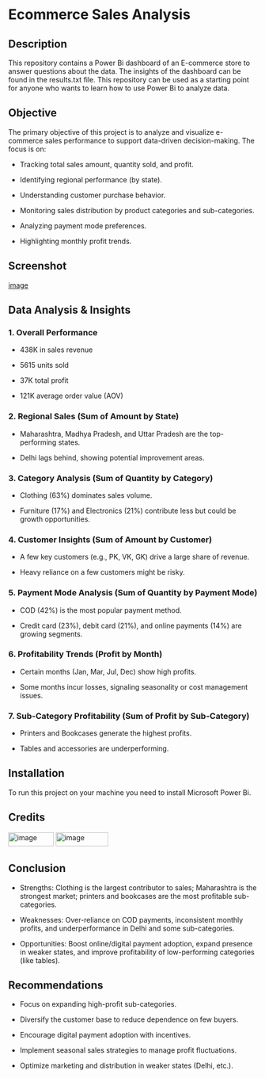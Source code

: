 # Ecommerce Sales Analysis

## Description
This repository contains a Power Bi dashboard of an E-commerce store to answer questions about the data. The insights of the dashboard can be found in the results.txt file. This repository can be used as a starting point for anyone who wants to learn how to use Power Bi to analyze data.

## Objective

The primary objective of this project is to analyze and visualize e-commerce sales performance to support data-driven decision-making. The focus is on:
   - Tracking total sales amount, quantity sold, and profit.

  - Identifying regional performance (by state).

   - Understanding customer purchase behavior.

  - Monitoring sales distribution by product categories and sub-categories.

 - Analyzing payment mode preferences.

- Highlighting monthly profit trends.

## Screenshot

[image](Ecommerce-Sales-Dashboard-Power-BI.png)

## Data Analysis & Insights

### 1. Overall Performance

   - 438K in sales revenue

   - 5615 units sold

   - 37K total profit

   - 121K average order value (AOV)

### 2. Regional Sales (Sum of Amount by State)

  - Maharashtra, Madhya Pradesh, and Uttar Pradesh are the top-performing states.

   - Delhi lags behind, showing potential improvement areas.

### 3. Category Analysis (Sum of Quantity by Category)

   - Clothing (63%) dominates sales volume.

   - Furniture (17%) and Electronics (21%) contribute less but could be growth opportunities.

### 4. Customer Insights (Sum of Amount by Customer)

  - A few key customers (e.g., PK, VK, GK) drive a large share of revenue.

  - Heavy reliance on a few customers might be risky.

### 5. Payment Mode Analysis (Sum of Quantity by Payment Mode)

  - COD (42%) is the most popular payment method.

  - Credit card (23%), debit card (21%), and online payments (14%) are growing segments.

### 6. Profitability Trends (Profit by Month)

  - Certain months (Jan, Mar, Jul, Dec) show high profits.

  - Some months incur losses, signaling seasonality or cost management issues.

### 7. Sub-Category Profitability (Sum of Profit by Sub-Category)

  - Printers and Bookcases generate the highest profits.

  - Tables and accessories are underperforming.


## Installation

To run this project on your machine you need to install Microsoft Power Bi.

## Credits

<img width="92" height="28" alt="image" src="https://github.com/user-attachments/assets/c53b91ee-03f9-4957-9eb7-6e3d8dab6ebb" />
<img width="106" height="28" alt="image" src="https://github.com/user-attachments/assets/8b0bdb54-7e28-4e81-b0d1-83a015feb7fa" />

## Conclusion

* Strengths: Clothing is the largest contributor to sales; Maharashtra is the strongest market; printers and bookcases are the most profitable sub-categories.

* Weaknesses: Over-reliance on COD payments, inconsistent monthly profits, and underperformance in Delhi and some sub-categories.

* Opportunities: Boost online/digital payment adoption, expand presence in weaker states, and improve profitability of low-performing categories (like tables).

## Recommendations

+ Focus on expanding high-profit sub-categories.

+ Diversify the customer base to reduce dependence on few buyers.

+ Encourage digital payment adoption with incentives.

+ Implement seasonal sales strategies to manage profit fluctuations.

+ Optimize marketing and distribution in weaker states (Delhi, etc.).


